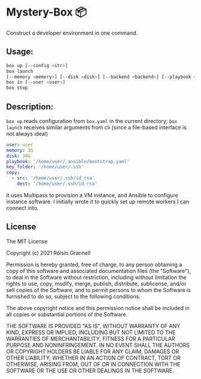 
# Mystery-Box 📦

Construct a developer environment in one command.

## Usage:

```bash
box up [--config <str>]
box launch
[--memory <memory>] [--disk <disk>] [--backend <backend>] [--playbook <str>]
box in [--user <user>]
box stop
```

## Description:

`box up` reads configuration from `box.yaml` in the current directory; `box launch` receives similar arguments from cli (since a file-based interface is not always ideal)

```yaml
user: user
memory: 3G
disk: 30G
playbook: '/home/user/.ansible/bootstrap.yaml'
key_folder: '/home/user/.ssh'
copy:
  - src: '/home/user/.ssh/id_rsa'
    dest: '/home/user/.ssh/id_rsa'
```

it uses Multipass to provision a VM instance, and Ansible to configure instance software. I initially wrote it to quickly set up remote workers I can connect into.

## License

The MIT License

Copyright (c) 2021 Róisín Grannell

Permission is hereby granted, free of charge, to any person obtaining a copy of this software and associated documentation files (the "Software"), to deal in the Software without restriction, including without limitation the rights to use, copy, modify, merge, publish, distribute, sublicense, and/or sell copies of the Software, and to permit persons to whom the Software is furnished to do so, subject to the following conditions:

The above copyright notice and this permission notice shall be included in all copies or substantial portions of the Software.

THE SOFTWARE IS PROVIDED "AS IS", WITHOUT WARRANTY OF ANY KIND, EXPRESS OR IMPLIED, INCLUDING BUT NOT LIMITED TO THE WARRANTIES OF MERCHANTABILITY, FITNESS FOR A PARTICULAR PURPOSE AND NONINFRINGEMENT. IN NO EVENT SHALL THE AUTHORS OR COPYRIGHT HOLDERS BE LIABLE FOR ANY CLAIM, DAMAGES OR OTHER LIABILITY, WHETHER IN AN ACTION OF CONTRACT, TORT OR OTHERWISE, ARISING FROM, OUT OF OR IN CONNECTION WITH THE SOFTWARE OR THE USE OR OTHER DEALINGS IN THE SOFTWARE.

